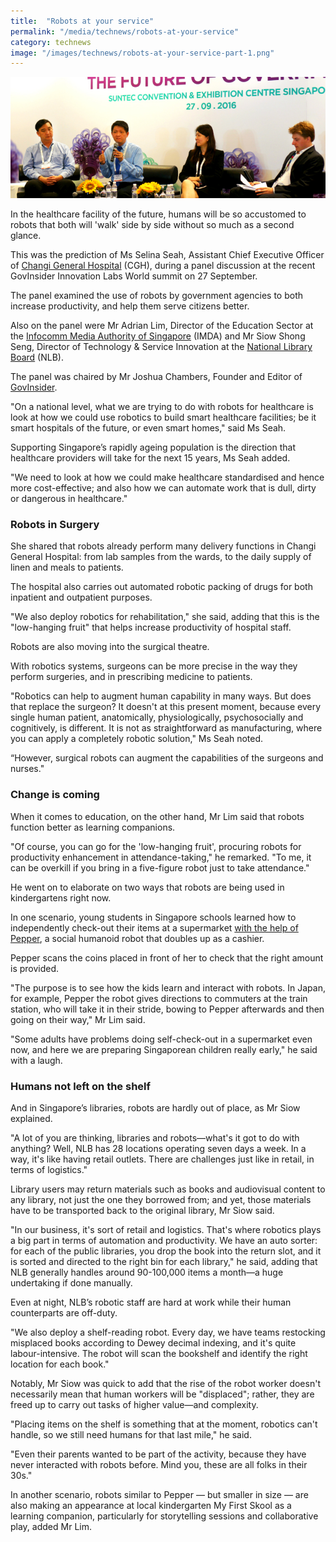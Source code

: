 ```yaml
---
title:  "Robots at your service"
permalink: "/media/technews/robots-at-your-service"
category: technews
image: "/images/technews/robots-at-your-service-part-1.png"
---
```


![Robots at your service](/images/technews/robots-at-your-service-part-1.png)

In the healthcare facility of the future, humans will be so accustomed to robots that both will 'walk' side by side without so much as a second glance.

This was the prediction of Ms Selina Seah, Assistant Chief Executive Officer of [Changi General Hospital](https://www.cgh.com.sg/Pages/Home.aspx) (CGH), during a panel discussion at the recent GovInsider Innovation Labs World summit on 27 September.

The panel examined the use of robots by government agencies to both increase productivity, and help them serve citizens better.

Also on the panel were Mr Adrian Lim, Director of the Education Sector at the [Infocomm Media Authority of Singapore](https://www.imda.gov.sg/) (IMDA) and Mr Siow Shong Seng, Director of Technology & Service Innovation at the [National Library Board](https://www.nlb.gov.sg/) (NLB).

The panel was chaired by Mr Joshua Chambers, Founder and Editor of [GovInsider](https://govinsider.asia/).

"On a national level, what we are trying to do with robots for healthcare is look at how we could use robotics to build smart healthcare facilities; be it smart hospitals of the future, or even smart homes," said Ms Seah.

Supporting Singapore’s rapidly ageing population is the direction that healthcare providers will take for the next 15 years, Ms Seah added.

"We need to look at how we could make healthcare standardised and hence more cost-effective; and also how we can automate work that is dull, dirty or dangerous in healthcare."

### **Robots in Surgery**
She shared that robots already perform many delivery functions in Changi General Hospital: from lab samples from the wards, to the daily supply of linen and meals to patients.

The hospital also carries out automated robotic packing of drugs for both inpatient and outpatient purposes.

"We also deploy robotics for rehabilitation," she said, adding that this is the "low-hanging fruit" that helps increase productivity of hospital staff.

Robots are also moving into the surgical theatre.

With robotics systems, surgeons can be more precise in the way they perform surgeries, and in prescribing medicine to patients.

"Robotics can help to augment human capability in many ways. But does that replace the surgeon? It doesn't at this present moment, because every single human patient, anatomically, physiologically, psychosocially and cognitively, is different. It is not as straightforward as manufacturing, where you can apply a completely robotic solution," Ms Seah noted.

“However, surgical robots can augment the capabilities of the surgeons and nurses."

### **Change is coming**
When it comes to education, on the other hand, Mr Lim said that robots function better as learning companions.

"Of course, you can go for the 'low-hanging fruit', procuring robots for productivity enhancement in attendance-taking," he remarked. "To me, it can be overkill if you bring in a five-figure robot just to take attendance."

He went on to elaborate on two ways that robots are being used in kindergartens right now.

In one scenario, young students in Singapore schools learned how to independently check-out their items at a supermarket [with the help of Pepper](https://www.tech.gov.sg/technews/people/2016/09/checking-out-education-with-a-robot), a social humanoid robot that doubles up as a cashier.

Pepper scans the coins placed in front of her to check that the right amount is provided.

"The purpose is to see how the kids learn and interact with robots. In Japan, for example, Pepper the robot gives directions to commuters at the train station, who will take it in their stride, bowing to Pepper afterwards and then going on their way," Mr Lim said.

"Some adults have problems doing self-check-out in a supermarket even now, and here we are preparing Singaporean children really early," he said with a laugh.

### **Humans not left on the shelf**
And in Singapore’s libraries, robots are hardly out of place, as Mr Siow explained.

"A lot of you are thinking, libraries and robots—what's it got to do with anything? Well, NLB has 28 locations operating seven days a week. In a way, it's like having retail outlets. There are challenges just like in retail, in terms of logistics."

Library users may return materials such as books and audiovisual content to any library, not just the one they borrowed from; and yet, those materials have to be transported back to the original library, Mr Siow said.

"In our business, it's sort of retail and logistics. That's where robotics plays a big part in terms of automation and productivity. We have an auto sorter: for each of the public libraries, you drop the book into the return slot, and it is sorted and directed to the right bin for each library," he said, adding that NLB generally handles around 90-100,000 items a month—a huge undertaking if done manually.

Even at night, NLB’s robotic staff are hard at work while their human counterparts are off-duty.

"We also deploy a shelf-reading robot. Every day, we have teams restocking misplaced books according to Dewey decimal indexing, and it's quite labour-intensive. The robot will scan the bookshelf and identify the right location for each book."

Notably, Mr Siow was quick to add that the rise of the robot worker doesn't necessarily mean that human workers will be "displaced"; rather, they are freed up to carry out tasks of higher value—and complexity.

"Placing items on the shelf is something that at the moment, robotics can't handle, so we still need humans for that last mile," he said.

"Even their parents wanted to be part of the activity, because they have never interacted with robots before. Mind you, these are all folks in their 30s."

In another scenario, robots similar to Pepper — but smaller in size — are also making an appearance at local kindergarten My First Skool as a learning companion, particularly for storytelling sessions and collaborative play, added Mr Lim.
